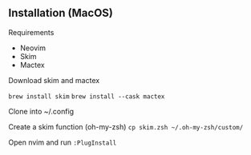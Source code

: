 ## Installation (MacOS)

Requirements
- Neovim
- Skim
- Mactex

Download skim and mactex

`brew install skim`
`brew install --cask mactex`

Clone into ~/.config

Create a skim function (oh-my-zsh)
`cp skim.zsh ~/.oh-my-zsh/custom/`

Open nvim and run `:PlugInstall`

